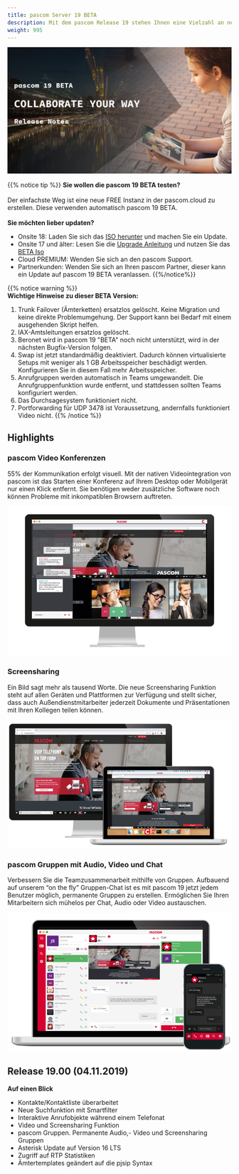 ```yaml
---
title: pascom Server 19 BETA
description: Mit dem pascom Release 19 stehen Ihnen eine Vielzahl an neuen Funktionen zur Verfügung.
weight: 995
---
```


![Highlights](pascom19_highlights.jpg)

{{% notice tip %}}
**Sie wollen die pascom 19 BETA testen?**<br/>
<br/>
Der einfachste Weg ist eine neue FREE Instanz in der pascom.cloud zu erstellen. Diese verwenden automatisch pascom 19 BETA.  
<br/>
**Sie möchten lieber updaten?**  
* Onsite 18: Laden Sie sich das [ISO herunter](https://download.pascom.net/release-archive/server/7.19.00/pascom_7.19.00.R.iso?_ga=2.100405213.2125405943.1572851023-458383881.1533124029) und machen Sie ein Update.  
* Onsite 17 und älter: Lesen Sie die [Upgrade Anleitung](https://www.pascom.net/doc/de/server/upgrade/) und nutzen Sie das [BETA Iso](https://download.pascom.net/release-archive/server/7.19.00/pascom_7.19.00.R.iso?_ga=2.100405213.2125405943.1572851023-458383881.1533124029)  
* Cloud PREMIUM: Wenden Sie sich an den pascom Support.  
* Partnerkunden: Wenden Sie sich an Ihren pascom Partner, dieser kann ein Update auf pascom 19 BETA veranlassen.
{{%/notice%}}

{{% notice warning %}}  
**Wichtige Hinweise zu dieser BETA Version:**     
1. Trunk Failover (Ämterketten) ersatzlos gelöscht. Keine Migration und keine direkte Problemumgehung. Der Support kann bei Bedarf mit einem ausgehenden Skript helfen.  
2. IAX-Amtsleitungen ersatzlos gelöscht.  
3. Beronet wird in pascom 19 "BETA" noch nicht unterstützt, wird in der nächsten Bugfix-Version folgen.  
4. Swap ist jetzt standardmäßig deaktiviert. Dadurch können virtualisierte Setups mit weniger als 1 GB Arbeitsspeicher beschädigt werden. Konfigurieren Sie in diesem Fall mehr Arbeitsspeicher.  
5. Anrufgruppen werden automatisch in Teams umgewandelt. Die Anrufgruppenfunktion wurde entfernt, und stattdessen sollten Teams konfiguriert werden.  
6. Das Durchsagesystem funktioniert nicht.  
7. Portforwarding für UDP 3478 ist Voraussetzung, andernfalls funktioniert Video nicht.
{{% /notice %}}

## Highlights



### pascom Video Konferenzen 

55% der Kommunikation erfolgt visuell. Mit der nativen Videointegration von pascom ist das Starten einer Konferenz auf Ihrem Desktop oder Mobilgerät nur einen Klick entfernt. Sie benötigen weder zusätzliche Software noch können Probleme mit inkompatiblen Browsern auftreten.

![Video Konferenz](pascom-19-video-desktop-conference.png)

### Screensharing

Ein Bild sagt mehr als tausend Worte. Die neue Screensharing Funktion steht auf allen Geräten und Plattformen zur Verfügung und stellt sicher, dass auch Außendienstmitarbeiter jederzeit Dokumente und Präsentationen mit Ihren Kollegen teilen können.

![Screensharing](pascom-screen-sharing.png)

### pascom Gruppen mit Audio, Video und Chat

Verbessern Sie die Teamzusammenarbeit mithilfe von Gruppen. Aufbauend auf unserem “on the fly” Gruppen-Chat ist es mit pascom 19 jetzt jedem Benutzer möglich, permanente Gruppen zu erstellen. Ermöglichen Sie Ihren Mitarbeitern sich mühelos per Chat, Audio oder Video austauschen.

![pasocm Gruppen](pascom-team-chat.png)




## Release 19.00 (04.11.2019)

**Auf einen Blick**

- Kontakte/Kontaktliste überarbeitet
- Neue Suchfunktion mit Smartfilter
- Interaktive Anrufobjekte während einem Telefonat
- Video und Screensharing Funktion
- pascom Gruppen. Permanente Audio,- Video und Screensharing Gruppen
- Asterisk Update auf Version 16 LTS
- Zugriff auf RTP Statistiken
- Ämtertemplates geändert auf die pjsip Syntax



